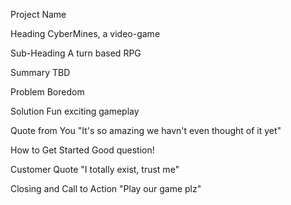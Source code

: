 Project Name

Heading
CyberMines, a video-game

Sub-Heading
A turn based RPG

Summary
TBD

Problem
Boredom

Solution
Fun exciting gameplay

Quote from You
"It's so amazing we havn't even thought of it yet"

How to Get Started
Good question!

Customer Quote
"I totally exist, trust me"

Closing and Call to Action
"Play our game plz"
